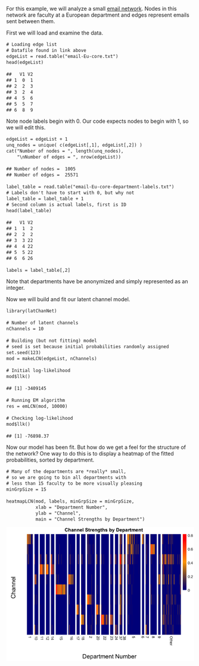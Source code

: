 For this example, we will analyze a small [email
network](https://snap.stanford.edu/data/email-Eu-core.html). Nodes in
this network are faculty at a European department and edges represent
emails sent between them.

First we will load and examine the data.

    # Loading edge list
    # Datafile found in link above
    edgeList = read.table("email-Eu-core.txt")
    head(edgeList)

    ##   V1 V2
    ## 1  0  1
    ## 2  2  3
    ## 3  2  4
    ## 4  5  6
    ## 5  5  7
    ## 6  8  9

Note node labels begin with 0. Our code expects nodes to begin with 1,
so we will edit this.

    edgeList = edgeList + 1
    unq_nodes = unique( c(edgeList[,1], edgeList[,2]) ) 
    cat("Number of nodes = ", length(unq_nodes),
        "\nNumber of edges = ", nrow(edgeList))

    ## Number of nodes =  1005 
    ## Number of edges =  25571

    label_table = read.table("email-Eu-core-department-labels.txt")
    # Labels don't have to start with 0, but why not
    label_table = label_table + 1
    # Second column is actual labels, first is ID
    head(label_table)

    ##   V1 V2
    ## 1  1  2
    ## 2  2  2
    ## 3  3 22
    ## 4  4 22
    ## 5  5 22
    ## 6  6 26

    labels = label_table[,2]

Note that departments have be anonymized and simply represented as an
integer.

Now we will build and fit our latent channel model.

    library(latChanNet)

    # Number of latent channels
    nChannels = 10

    # Building (but not fitting) model
    # seed is set because initial probabilities randomly assigned
    set.seed(123)
    mod = makeLCN(edgeList, nChannels)

    # Initial log-likelihood
    mod$llk()

    ## [1] -3409145

    # Running EM algorithm
    res = emLCN(mod, 10000)

    # Checking log-likelihood
    mod$llk()

    ## [1] -76898.37

Now our model has been fit. But how do we get a feel for the structure
of the network? One way to do this is to display a heatmap of the fitted
probabilities, sorted by department.

    # Many of the departments are *really* small, 
    # so we are going to bin all departments with 
    # less than 15 faculty to be more visually pleasing
    minGrpSize = 15

    heatmapLCN(mod, labels, minGrpSize = minGrpSize, 
               xlab = "Department Number", 
               ylab = "Channel", 
               main = "Channel Strengths by Department")

![](emailExample_files/figure-markdown_strict/unnamed-chunk-4-1.png)
